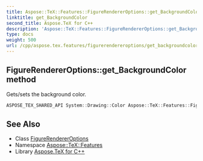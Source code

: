 ```yaml
---
title: Aspose::TeX::Features::FigureRendererOptions::get_BackgroundColor method
linktitle: get_BackgroundColor
second_title: Aspose.TeX for C++
description: 'Aspose::TeX::Features::FigureRendererOptions::get_BackgroundColor method. Gets/sets the background color in C++.'
type: docs
weight: 500
url: /cpp/aspose.tex.features/figurerendereroptions/get_backgroundcolor/
---
```

## FigureRendererOptions::get_BackgroundColor method


Gets/sets the background color.

```cpp
ASPOSE_TEX_SHARED_API System::Drawing::Color Aspose::TeX::Features::FigureRendererOptions::get_BackgroundColor() const
```

## See Also

* Class [FigureRendererOptions](../)
* Namespace [Aspose::TeX::Features](../../)
* Library [Aspose.TeX for C++](../../../)
